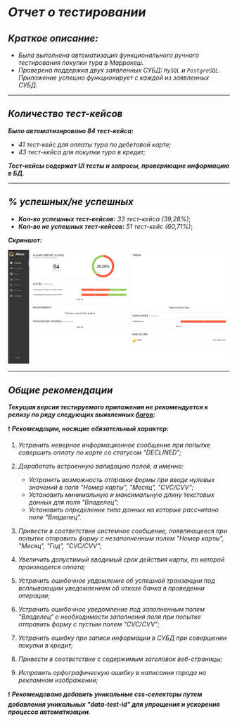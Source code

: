 # _Отчет о тестировании_

## _Краткое описание:_
- *Была выполнена автоматизация функционального ручного тестирования покупки тура в Марракеш.*
- *Проверена поддержка двух заявленных СУБД: `MySQL` и `PostgreSQL`. Приложение успешно функционирует с каждой из заявленных СУБД.* 
___
## _Количество тест-кейсов_
***Было автоматизировано 84 тест-кейса:***

- *41 тест-кейс для оплаты тура по дебетовой карте;*
- *43 тест-кейса для покупки тура в кредит;*

***Тест-кейсы содержат UI тесты и запросы, проверяющие информацию в БД.***
___
## _% успешных/не успешных_
- ***Кол-во успешных тест-кейсов:*** *33 тест-кейса (39,28%)*;
- ***Кол-во не успешных тест-кейсов:*** *51 тест-кейс (60,71%)*;

***Скриншот:***

![](../pic/Allure_report.png)
___
## _Общие рекомендации_
***Текущая версия тестируемого приложения не рекомендуется к релизу по ряду следующих выявленных [багов](https://github.com/Valeriya908/Aqa_Diplom/issues):***

:exclamation: ***Рекомендации, носящие обязательный характер:***

1. *Устранить неверное информационное сообщение при попытке совершить оплату по карте со статусом "DECLINED";*

2. *Доработать встроенную валидацию полей, а именно:*
   
   - *Устранить возможность отправки формы при вводе нулевых значений в поля "Номер карты", "Месяц", "CVC/CVV";*
   - *Установить минимальную и максимальную длину текстовых данных для поля "Владелец";*
   - *Установить определение типа данных на которые рассчитано поле "Владелец".*
3. *Привести в соответствие системное сообщение, появляющееся при попытке отправить форму с незаполненным полем "Номер карты", "Месяц", "Год", "CVC/CVV";*
4. *Увеличить допустимый вводимый срок действия карты, по которой производится оплата;*
5. *Устранить ошибочное увдомление об успешной транзакции под всплывающим уведомлением об отказе банка в проведении операции;*
6. *Устранить ошибочное уведомление под заполненным полем "Владелец" о необходимости заполнения поля при попытке отправить форму с пустым полем "CVC/CVV";*
7. *Устранить ошибку при записи информации в СУБД при совершении покупки в кредит;*
8. *Привести в соответствие с содержимым заголовок веб-страницы;*
9. *Исправить орфографическую ошибку в написании города на рекламном изображении;*

:exclamation: ***Рекомендовано добавить уникальные css-селекторы путем добавления уникальных "data-test-id" для упрощения и ускорения процесса автоматизации.***

